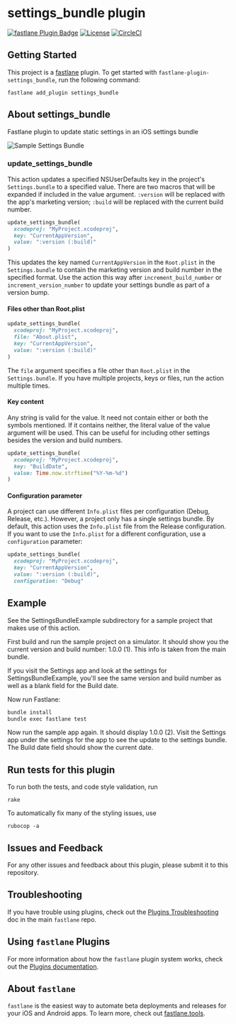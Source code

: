 # settings_bundle plugin

[![fastlane Plugin Badge](https://rawcdn.githack.com/fastlane/fastlane/master/fastlane/assets/plugin-badge.svg?style=flat)](https://rubygems.org/gems/fastlane-plugin-settings_bundle)
[![License](https://img.shields.io/badge/license-MIT-green.svg?style=flat)](https://github.com/jdee/settings-bundle/blob/master/LICENSE)
[![CircleCI](https://circleci.com/gh/jdee/settings-bundle.svg?style=svg)](https://circleci.com/gh/jdee/settings-bundle)

## Getting Started

This project is a [fastlane](https://github.com/fastlane/fastlane) plugin. To get started with `fastlane-plugin-settings_bundle`, run the following command:
```
fastlane add_plugin settings_bundle
```

## About settings_bundle

Fastlane plugin to update static settings in an iOS settings bundle

![Sample Settings Bundle](https://github.com/jdee/settings-bundle/blob/master/settings-bundle-example.png)

### update_settings_bundle

This action updates a specified NSUserDefaults key in the project's
`Settings.bundle` to a specified value. There are two macros that will
be expanded if included in the value argument. `:version` will be
replaced with the app's marketing version; `:build` will be replaced with
the current build number.

```ruby
update_settings_bundle(
  xcodeproj: "MyProject.xcodeproj",
  key: "CurrentAppVersion",
  value: ":version (:build)"
)
```

This updates the key named `CurrentAppVersion` in the `Root.plist` in the
`Settings.bundle` to contain the marketing version and build number in the
specified format. Use the action this way after `increment_build_number` or
`increment_version_number` to update your settings bundle as part of a
version bump.

#### Files other than Root.plist

```ruby
update_settings_bundle(
  xcodeproj: "MyProject.xcodeproj",
  file: "About.plist",
  key: "CurrentAppVersion",
  value: ":version (:build)"
)
```

The `file` argument specifies a file other than `Root.plist` in the
`Settings.bundle`. If you have multiple projects, keys or files,
run the action multiple times.

#### Key content

Any string is valid for the value. It need not contain either or
both the symbols mentioned. If it contains neither, the literal value
of the value argument will be used. This can be useful for including
other settings besides the version and build numbers.

```ruby
update_settings_bundle(
  xcodeproj: "MyProject.xcodeproj",
  key: "BuildDate",
  value: Time.now.strftime("%Y-%m-%d")
)
```

#### Configuration parameter

A project can use different `Info.plist` files per configuration
(Debug, Release, etc.). However, a project only has a single settings
bundle. By default, this action uses the `Info.plist` file from the
Release configuration. If you want to use the `Info.plist` for a
different configuration, use a `configuration` parameter:

```ruby
update_settings_bundle(
  xcodeproj: "MyProject.xcodeproj",
  key: "CurrentAppVersion",
  value: ":version (:build)",
  configuration: "Debug"
```

## Example

See the SettingsBundleExample subdirectory for a sample project that
makes use of this action.

First build and run the sample project on a simulator. It should show
you the current
version and build number: 1.0.0 (1). This info is taken from the main
bundle.

If you visit the Settings app and look at the settings for
SettingsBundleExample, you'll see the same version and build number
as well as a blank field for the Build date.

Now run Fastlane:

```bash
bundle install
bundle exec fastlane test
```

Now run the sample app again. It should display 1.0.0 (2). Visit the
Settings app under the settings for the app to see the update to the
settings bundle. The Build date field should show the current date.

## Run tests for this plugin

To run both the tests, and code style validation, run

```
rake
```

To automatically fix many of the styling issues, use
```
rubocop -a
```

## Issues and Feedback

For any other issues and feedback about this plugin, please submit it to this repository.

## Troubleshooting

If you have trouble using plugins, check out the [Plugins Troubleshooting](https://github.com/fastlane/fastlane/blob/master/fastlane/docs/PluginsTroubleshooting.md) doc in the main `fastlane` repo.

## Using `fastlane` Plugins

For more information about how the `fastlane` plugin system works, check out the [Plugins documentation](https://github.com/fastlane/fastlane/blob/master/fastlane/docs/Plugins.md).

## About `fastlane`

`fastlane` is the easiest way to automate beta deployments and releases for your iOS and Android apps. To learn more, check out [fastlane.tools](https://fastlane.tools).
